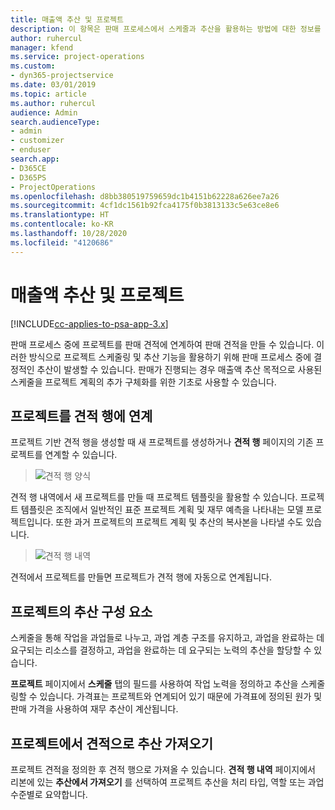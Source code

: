 ```yaml
---
title: 매출액 추산 및 프로젝트
description: 이 항목은 판매 프로세스에서 스케줄과 추산을 활용하는 방법에 대한 정보를 제공합니다.
author: ruhercul
manager: kfend
ms.service: project-operations
ms.custom:
- dyn365-projectservice
ms.date: 03/01/2019
ms.topic: article
ms.author: ruhercul
audience: Admin
search.audienceType:
- admin
- customizer
- enduser
search.app:
- D365CE
- D365PS
- ProjectOperations
ms.openlocfilehash: d8bb380519759659dc1b4151b62228a626ee7a26
ms.sourcegitcommit: 4cf1dc1561b92fca4175f0b3813133c5e63ce8e6
ms.translationtype: HT
ms.contentlocale: ko-KR
ms.lasthandoff: 10/28/2020
ms.locfileid: "4120686"
---
```

# <a name="sales-estimates-and-projects"></a>매출액 추산 및 프로젝트

[!INCLUDE[cc-applies-to-psa-app-3.x](../includes/cc-applies-to-psa-app-3x.md)]

판매 프로세스 중에 프로젝트를 판매 견적에 연계하여 판매 견적을 만들 수 있습니다. 이러한 방식으로 프로젝트 스케줄링 및 추산 기능을 활용하기 위해 판매 프로세스 중에 결정적인 추산이 발생할 수 있습니다. 판매가 진행되는 경우 매출액 추산 목적으로 사용된 스케줄을 프로젝트 계획의 추가 구체화를 위한 기초로 사용할 수 있습니다.

## <a name="linking-a-project-to-a-quote-line"></a>프로젝트를 견적 행에 연계

프로젝트 기반 견적 행을 생성할 때 새 프로젝트를 생성하거나 **견적 행** 페이지의 기존 프로젝트를 연계할 수 있습니다. 

> ![견적 행 양식](media/project-8.png)
 
견적 행 내역에서 새 프로젝트를 만들 때 프로젝트 템플릿을 활용할 수 있습니다. 프로젝트 템플릿은 조직에서 일반적인 표준 프로젝트 계획 및 재무 예측을 나타내는 모델 프로젝트입니다. 또한 과거 프로젝트의 프로젝트 계획 및 추산의 복사본을 나타낼 수도 있습니다.

> ![견적 행 내역](media/project-9.png)
  
견적에서 프로젝트를 만들면 프로젝트가 견적 행에 자동으로 연계됩니다.

## <a name="components-of-estimates-in-a-project"></a>프로젝트의 추산 구성 요소

스케줄을 통해 작업을 과업들로 나누고, 과업 계층 구조를 유지하고, 과업을 완료하는 데 요구되는 리소스를 결정하고, 과업을 완료하는 데 요구되는 노력의 추산을 할당할 수 있습니다.

**프로젝트** 페이지에서 **스케줄** 탭의 필드를 사용하여 작업 노력을 정의하고 추산을 스케줄링할 수 있습니다. 가격표는 프로젝트와 연계되어 있기 때문에 가격표에 정의된 원가 및 판매 가격을 사용하여 재무 추산이 계산됩니다.

## <a name="importing-estimates-from-a-project-into-a-quote"></a>프로젝트에서 견적으로 추산 가져오기

프로젝트 견적을 정의한 후 견적 행으로 가져올 수 있습니다. **견적 행 내역** 페이지에서 리본에 있는 **추산에서 가져오기** 를 선택하여 프로젝트 추산을 처리 타입, 역할 또는 과업 수준별로 요약합니다.
